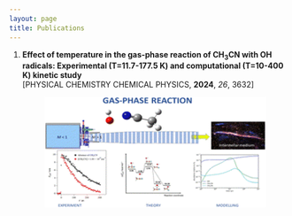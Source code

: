```yaml
---
layout: page
title: Publications
---
```


1. **Effect of temperature in the gas-phase reaction of CH<sub>3</sub>CN with OH radicals: Experimental (T=11.7-177.5 K) and computational (T=10-400 K) kinetic study**  
   [PHYSICAL CHEMISTRY CHEMICAL PHYSICS, **2024**, _26_, 3632]
   <p align="center">
   <img src="https://github.com/emartineznunez/emartineznunez.github.io/blob/master/Imagen1.gif?raw=true" alt="alt text" width="400" height="200">
   </p>

